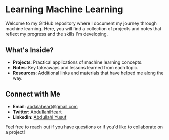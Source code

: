 # Learning Machine Learning

Welcome to my GitHub repository where I document my journey through machine learning. Here, you will find a collection of projects and notes that reflect my progress and the skills I'm developing.

## What's Inside?

- **Projects**: Practical applications of machine learning concepts.
- **Notes**: Key takeaways and lessons learned from each topic.
- **Resources**: Additional links and materials that have helped me along the way.

## Connect with Me

- **Email**: [abdalaheart@gmail.com](mailto:abdalaheart@gmail.com)
- **Twitter**: [AbdullahiHeart](https://x.com/AbdullahiHeart)
- **LinkedIn**: [Abdullahi Yusuf](https://www.linkedin.com/in/abdullahi-yusuf-741287181/)

Feel free to reach out if you have questions or if you'd like to collaborate on a project!
